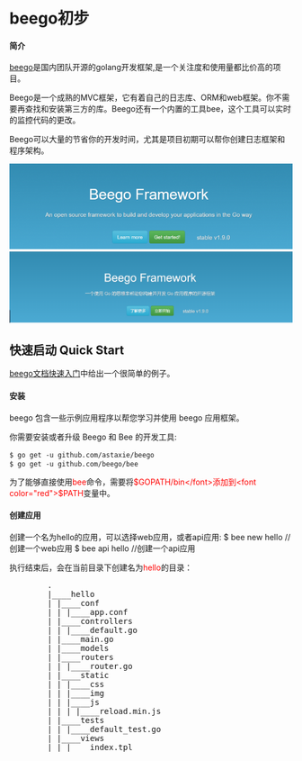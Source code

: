 # beego初步

#### 简介
[beego](https://beego.me/)是国内团队开源的golang开发框架,是一个关注度和使用量都比价高的项目。

Beego是一个成熟的MVC框架，它有着自己的日志库、ORM和web框架。你不需要再查找和安装第三方的库。Beego还有一个内置的工具bee，这个工具可以实时的监控代码的更改。

Beego可以大量的节省你的开发时间，尤其是项目初期可以帮你创建日志框架和程序架构。

![beego](./Golang-Framework-Beego.png)
![beego](./Golang-Framework-Beego-zh.png)

## 快速启动 Quick Start

[beego文档快速入门](https://beego.me/quickstart)中给出一个很简单的例子。

#### 安装

beego 包含一些示例应用程序以帮您学习并使用 beego 应用框架。

你需要安装或者升级 Beego 和 Bee 的开发工具:

	$ go get -u github.com/astaxie/beego
	$ go get -u github.com/beego/bee

为了能够直接使用<font color="red">bee</font>命令，需要将<font color="red">$GOPATH/bin</font>添加到<font color="red">$PATH</font>变量中。

#### 创建应用
创建一个名为hello的应用，可以选择web应用，或者api应用:
	$ bee new hello     //创建一个web应用
	$ bee api hello     //创建一个api应用

执行结束后，会在当前目录下创建名为<font color="red">hello</font>的目录：
<pre>
		.
		|____hello
		| |____conf
		| | |____app.conf
		| |____controllers
		| | |____default.go
		| |____main.go
		| |____models
		| |____routers
		| | |____router.go
		| |____static
		| | |____css
		| | |____img
		| | |____js
		| | | |____reload.min.js
		| |____tests
		| | |____default_test.go
		| |____views
		| | |____index.tpl
</pre>